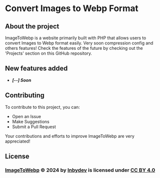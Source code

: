 # Convert Images to Webp Format

## About the project

ImageToWebp is a website primarily built with PHP that allows users to convert Images to Webp format easily. Very soon compression config and others features! Check the features of the future by checking out the 'Projects' section on this GitHub repository.

## New features added
- ***[--] Soon***


## Contributing

To contribute to this project, you can:
- Open an Issue
- Make Suggestions
- Submit a Pull Request

Your contributions and efforts to improve ImageToWebp are very appreciated!


## License

<h3>
<a href="https://github.com/Inbydev/ImageToWebp">ImageToWebp</a> © 2024
by
<a href="https://github.com/Inbydev">Inbydev</a>
is licensed under
<a href="http://creativecommons.org/licenses/by/4.0/?ref=chooser-v1" target="_blank" style="display:inline-block;">CC BY 4.0
</a>
</h3>
